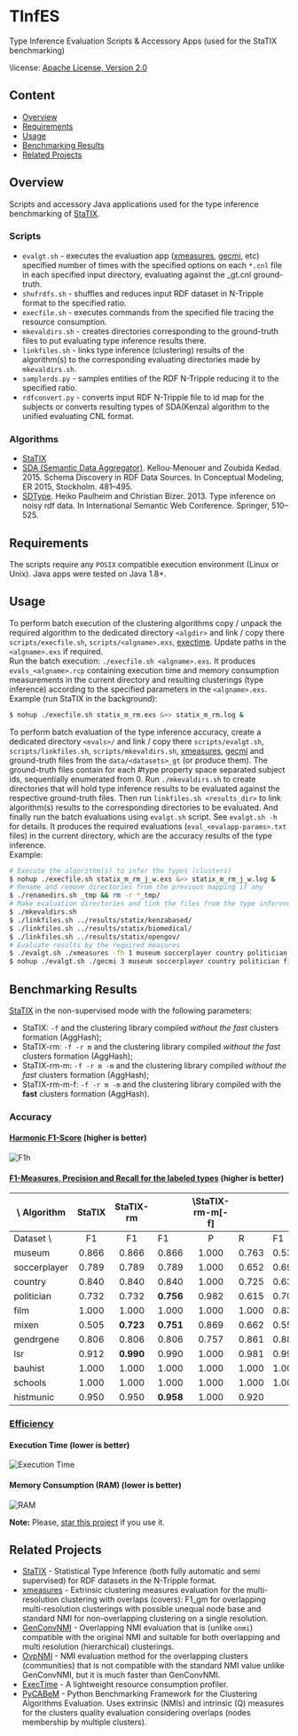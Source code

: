 # TInfES
Type Inference Evaluation Scripts &amp; Accessory Apps (used for the StaTIX benchmarking)

<!--
\authors: (c) Artem Lutov <artem@exascale.info>, [Soheil Roshankish](http://unibe-ch2.academia.edu/SoheilRoshankish/CurriculumVitae)  
\organization: [eXascale Infolab](http://exascale.info/)  
NOTE: the authors are temporaly hided for the tripple-blind conference review -->
\license:  [Apache License, Version 2.0](https://www.apache.org/licenses/LICENSE-2.0)  

## Content
- [Overview](#overview)
- [Requirements](#requirements)
- [Usage](#usage)
- [Benchmarking Results](#benchmarking-results)
- [Related Projects](#related-projects)

## Overview

Scripts and accessory Java applications used for the type inference benchmarking of [StaTIX](https://github.com/eXascaleInfolab/StaTIX).

### Scripts

- `evalgt.sh`  - executes the evaluation app ([xmeasures](https://github.com/eXascaleInfolab/xmeasures), [gecmi]((https://github.com/eXascaleInfolab/GenConvNMI)), etc) specified number of times with the specified options on each `*.cnl` file in each specified input directory, evaluating against the <inpdir>_gt.cnl ground-truth.
- `shufrdfs.sh`  - shuffles and reduces input RDF dataset in N-Tripple format to the specified ratio.
- `execfile.sh`  - executes commands from the specified file tracing the resource consumption.
- `mkevaldirs.sh`  - creates directories corresponding to the ground-truth files to put evaluating type inference results there.
- `linkfiles.sh`  - links type inference (clustering) results of the algorithm(s) to the corresponding evaluating directories made by `mkevaldirs.sh`.
- `samplerds.py`  - samples entities of the RDF N-Tripple reducing it to the specified ratio.
- `rdfconvert.py`  - converts input RDF N-Tripple file to id map for the subjects or converts resulting types of SDA(Kenza) algorithm to the unified evaluating CNL format.

### Algorithms

- [StaTIX](https://github.com/eXascaleInfolab/StaTIX)
- [SDA (Semantic Data Aggregator)](https://link.springer.com/chapter/10.1007/978-3-319-25264-3_36). Kellou-Menouer and Zoubida Kedad. 2015. Schema Discovery in RDF Data Sources. In Conceptual Modeling, ER 2015, Stockholm. 481–495.
- [SDType](https://github.com/HeikoPaulheim/sd-type-validate). Heiko Paulheim and Christian Bizer. 2013. Type inference on noisy rdf data. In International Semantic Web Conference. Springer, 510–525.

## Requirements

The scripts require any `POSIX` compatible execution environment (Linux or Unix). Java apps were tested on Java 1.8+.

## Usage

To perform batch execution of the clustering algorithms copy / unpack the required algorithm to the dedicated directory `<algdir>` and link / copy there `scripts/execfile.sh`, `scripts/<algname>.exs`, [exectime](https://bitbucket.org/lumais/exectime/). Update paths in the `<algname>.exs` if required.  
Run the batch execution: `./execfile.sh <algname>.exs`. It produces `evals_<algname>.rcp` containing execution time and memory consumption measurements in the current directory and resulting clusterings (type inference) according to the specified parameters in the `<algname>.exs`.  
Example (run StaTIX in the background):
```sh
$ nohup ./execfile.sh statix_m_rm.exs &>> statix_m_rm.log &
```

To perform batch evaluation of the type inference accuracy, create a dedicated directory `<evals>/` and link / copy there `scripts/evalgt.sh`, `scripts/linkfiles.sh`, `scripts/mkevaldirs.sh`, [xmeasures](https://github.com/eXascaleInfolab/xmeasures), [gecmi](https://github.com/eXascaleInfolab/GenConvNMI) and ground-truth files from the `data/<datasets>_gt` (or produce them). The ground-truth files contain for each #type property space separated subject ids, sequentially enumerated from 0. Run `./mkevaldirs.sh` to create directories that will hold type inference results to be evaluated against the respective ground-truth files. Then run `linkfiles.sh <results_dir>` to link algorithm(s) results to the corresponding directories to be evaluated. And finally run the batch evaluations using `evalgt.sh` script. See `evalgt.sh -h` for details. It produces the required evaluations (`eval_<evalapp-params>.txt` files) in the current directory, which are the accuracy results of the type inference.  
Example:
```sh
# Execute the algorithm(s) to infer the types (clusters)
$ nohup ./execfile.sh statix_m_rm_j_w.exs &>> statix_m_rm_j_w.log &
# Rename and remove directories from the previous mapping if any
$ ./renamedirs.sh _tmp && rm -r *_tmp/
# Make evaluation directories and link the files from the type inference results
$ ./mkevaldirs.sh
$ ./linkfiles.sh ../results/statix/kenzabased/
$ ./linkfiles.sh ../results/statix/biomedical/
$ ./linkfiles.sh ../results/statix/opengov/
# Evaluate results by the required measures
$ ./evalgt.sh ./xmeasures -fh 1 museum soccerplayer country politician film mixen gendr-stat lsr-stat gendr_gene_expression wikipathways-stat genage_human lsr libraries bauhist-fotosamm schools hist_munic_reg &> evals_fh.log
$ nohup ./evalgt.sh ./gecmi 3 museum soccerplayer country politician film mixen gendr-stat lsr-stat gendr_gene_expression wikipathways-stat genage_human lsr libraries bauhist-fotosamm schools hist_munic_reg &> evals_nmi-gecmi.log &
```

## Benchmarking Results

[StaTIX](https://github.com/eXascaleInfolab/StaTIX) in the non-supervised mode with the following parameters:
  - StaTIX: `-f` and the clustering library compiled *without the fast* clusters formation (AggHash);
  - StaTIX-rm: `-f -r m` and the clustering library compiled *without the fast* clusters formation (AggHash);
  - StaTIX-rm-m: `-f -r m -m` and the clustering library compiled *without the fast* clusters formation (AggHash);
  - StaTIX-rm-m-f: `-f -r m -m` and the clustering library compiled with the **fast** clusters formation (AggHash).

### Accuracy
#### [Harmonic F1-Score](https://github.com/eXascaleInfolab/xmeasures) (higher is better)
![F1h](images/F1h_Algs.png)

#### [F1-Measures, Precision and Recall for the labeled types](https://github.com/eXascaleInfolab/xmeasures) (higher is better)
\\ Algorithm | StaTIX | StaTIX-rm | | \StaTIX-rm-m[-f] | | | SDA | | |  SDType | |
--- | :---: | :---: | --- | :---: | ---  | --- | :---: | --- | --- | :---: | --- |
Dataset \\ | F1 | F1 | F1 | P | R | F1 | P | R | F1 | P | R
museum       | 0.866  | 0.866  | 0.866  | 1.000 | 0.763 | 0.539 | 0.380 | 0.927 | 0.209 | 0.120 | 0.785
soccerplayer | 0.789  | 0.789  | 0.789  | 1.000 | 0.652 | 0.695 | 0.574 | 0.882 | 0.447 | 0.339 | 0.657
country      | 0.840  | 0.840  | 0.840  | 1.000 | 0.725 | 0.632 | 0.478 | 0.930 | 0.249 | 0.155 | 0.634
politician   | 0.732  | 0.732  | **0.756** | 0.982 | 0.615 | 0.704 | 0.590 | 0.874 | 0.471 | 0.403 | 0.568
film         | 1.000  | 1.000  | 1.000  | 1.000 | 1.000 | 0.839 | 0.722 | 1.000 | 0.435 | 0.278 | 1.000
mixen        | 0.505  | **0.723**  | **0.751** | 0.869 | 0.662 | 0.559 | 0.412 | 0.873 | 0.378 | 0.360 | 0.398
gendrgene    | 0.806  | 0.806  | 0.806  | 0.757 | 0.861 | 0.889 | 0.987 | 0.809 |       |       |      
lsr          | 0.912  | **0.990**  | 0.990  | 1.000 | 0.981 | 0.998 | 0.996 | 0.999 |       |       |      
bauhist      | 1.000  | 1.000  | 1.000  | 1.000 | 1.000 | 1.000 | 1.000 | 1.000 |       |       |      
schools      | 1.000  | 1.000  | 1.000  | 1.000 | 1.000 | 1.000 | 1.000 | 1.000 |       |       |      
histmunic    | 0.950  | 0.950  | **0.958** | 1.000 | 0.920 |       |       |       |       |       | 

### [Efficiency](https://bitbucket.org/lumais/exectime/)
#### Execution Time (lower is better)
![Execution Time](images/ETime_Algs.png)
#### Memory Consumption (RAM) (lower is better)
![RAM](images/RAM_Algs.png)

**Note:** Please, [star this project](//github.com/eXascaleInfolab/TInfES) if you use it.

## Related Projects

- [StaTIX](https://github.com/eXascaleInfolab/StaTIX)  - Statistical Type Inference (both fully automatic and semi supervised) for RDF datasets in the N-Tripple format.
- [xmeasures](https://github.com/eXascaleInfolab/xmeasures)  - Extrinsic clustering measures evaluation for the multi-resolution clustering with overlaps (covers): F1_gm for overlapping multi-resolution clusterings with possible unequal node base and standard NMI for non-overlapping clustering on a single resolution.
- [GenConvNMI](https://github.com/eXascaleInfolab/GenConvNMI) - Overlapping NMI evaluation that is (unlike `onmi`) compatible with the original NMI and suitable for both overlapping and multi resolution (hierarchical) clusterings.
- [OvpNMI](https://github.com/eXascaleInfolab/OvpNMI) - NMI evaluation method for the overlapping clusters (communities) that is not compatible with the standard NMI value unlike GenConvNMI, but it is much faster than GenConvNMI.
- [ExecTime](https://bitbucket.org/lumais/exectime/)  - A lightweight resource consumption profiler.
- [PyCABeM](https://github.com/eXascaleInfolab/PyCABeM) - Python Benchmarking Framework for the Clustering Algorithms Evaluation. Uses extrinsic (NMIs) and intrinsic (Q) measures for the clusters quality evaluation considering overlaps (nodes membership by multiple clusters).
